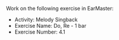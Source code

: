 Work on the following exercise in EarMaster:
- Activity: Melody Singback
- Exercise Name: Do, Re - 1 bar
- Exercise Number: 4.1

